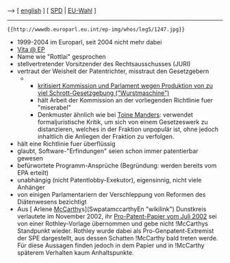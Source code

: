 \--\> \[ [ english](SwpatwrothleyEn "wikilink") \] \[ [
SPD](SwpatspdDe "wikilink") \| [ EU-Wahl](ElectDeSpd0405De "wikilink")
\]

------------------------------------------------------------------------

```{=mediawiki}
{{http://wwwdb.europarl.eu.int/ep-img/whos/leg5/1247.jpg}}
```
-   1999-2004 im Europarl, seit 2004 nicht mehr dabei
-   [Vita @
    EP](http://wwwdb.europarl.eu.int/ep5/owa/whos_mep.data?ipid=0&ilg=DE&iucd=1247&ipolgrp=&ictry=&imode=&itempl=&ireturn= "wikilink")
-   Name wie \"Rottlai\" gesprochen
-   stellvertretender Vorsitzender des Rechtsausschusses (JURI)
-   vertraut der Weisheit der Patentrichter, misstraut den Gesetzgebern
    -   -   [kritisiert Kommission und Parlament wegen Produktion von zu
            viel Schrott-Gesetzgebung
            (\"Wurstmaschine\")](http://wiki.ael.be/index.php/JuriRothleytwo "wikilink")
        -   hält Arbeit der Kommission an der vorliegenden Richtlinie
            fuer \"miserabel\"
        -   Denkmuster ähnlich wie bei [ Toine
            Manders](ToineMandersEn "wikilink"): verwendet
            formaljuristische Kritik, um sich von einem Gesetzeswerk zu
            distanzieren, welches in der Fraktion unpopulär ist, ohne
            jedoch inhaltlich die Anliegen der Fraktion zu verfolgen.
-   hält eine Richtlinie fuer überflüssig
-   glaubt, Software-\"Erfindungen\" seien schon immer patentierbar
    gewesen
-   befürwortete Programm-Ansprüche (Begründung: werden bereits vom EPA
    erteilt)
-   unabhängig (nicht Patentlobby-Exekutor), eigensinnig, nicht viele
    Anhänger
-   von einigen Parlamentariern der Verschleppung von Reformen des
    Diätenwesens bezichtigt
-   Aus [ Arlene
    [McCarthy](McCarthy "wikilink")s](SwpatamccarthyEn "wikilink")
    Dunstkreis verlautete im November 2002, ihr [ Pro-Patent-Papier vom
    Juli 2002](Amccarthy0206En "wikilink") sei von einer Rothley-Vorlage
    übernommen und gebe nicht !McCarthys Standpunkt wieder. Rothley
    wurde dabei als Pro-Genpatent-Extremist der SPE dargestellt, aus
    dessen Schatten !McCarthy bald treten werde. Für diese Aussagen
    finden jedoch in dem Papier und in !McCarthy späterem Verhalten kaum
    Anhaltspunkte.
